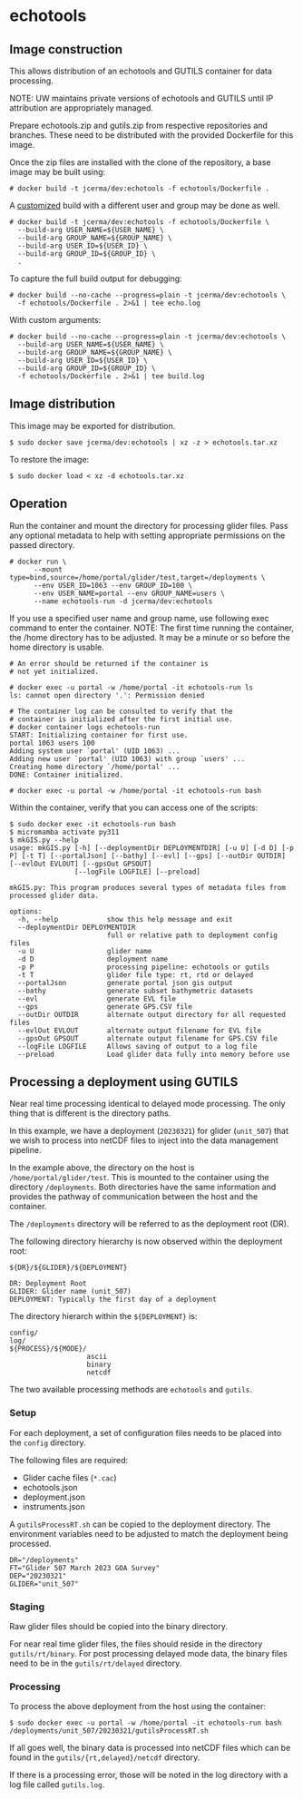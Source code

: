 # echotools

## Image construction

This allows distribution of an echotools and GUTILS container for data
processing.

NOTE: UW maintains private versions of echotools and GUTILS until
      IP attribution are appropriately managed.

Prepare echotools.zip and gutils.zip from respective repositories and
branches.  These need to be distributed with the provided Dockerfile
for this image.

Once the zip files are installed with the clone of the repository, a
base image may be built using:

```
# docker build -t jcerma/dev:echotools -f echotools/Dockerfile .
```

A [customized](../notes.md) build with a different user and group may be done as well.
```
# docker build -t jcerma/dev:echotools -f echotools/Dockerfile \
  --build-arg USER_NAME=${USER_NAME} \
  --build-arg GROUP_NAME=${GROUP_NAME} \
  --build-arg USER_ID=${USER_ID} \
  --build-arg GROUP_ID=${GROUP_ID} \
  .
```

To capture the full build output for debugging:
```
# docker build --no-cache --progress=plain -t jcerma/dev:echotools \
  -f echotools/Dockerfile . 2>&1 | tee echo.log
```

With custom arguments:
```
# docker build --no-cache --progress=plain -t jcerma/dev:echotools \
  --build-arg USER_NAME=${USER_NAME} \
  --build-arg GROUP_NAME=${GROUP_NAME} \
  --build-arg USER_ID=${USER_ID} \
  --build-arg GROUP_ID=${GROUP_ID} \
  -f echotools/Dockerfile . 2>&1 | tee build.log
```

## Image distribution

This image may be exported for distribution.

```
$ sudo docker save jcerma/dev:echotools | xz -z > echotools.tar.xz
```

To restore the image:

```
$ sudo docker load < xz -d echotools.tar.xz
```

## Operation

Run the container and mount the directory for processing glider files.
Pass any optional metadata to help with setting appropriate permissions
on the passed directory.
```
# docker run \
      --mount type=bind,source=/home/portal/glider/test,target=/deployments \
      --env USER_ID=1063 --env GROUP_ID=100 \
      --env USER_NAME=portal --env GROUP_NAME=users \
      --name echotools-run -d jcerma/dev:echotools
```

If you use a specified user name and group name, use following
exec command to enter the container.  NOTE: The first time
running the container, the /home directory has to be adjusted.
It may be a minute or so before the home directory is usable.
```
# An error should be returned if the container is
# not yet initialized.

# docker exec -u portal -w /home/portal -it echotools-run ls
ls: cannot open directory '.': Permission denied

# The container log can be consulted to verify that the
# container is initialized after the first initial use.
# docker container logs echotools-run
START: Initializing container for first use.
portal 1063 users 100
Adding system user `portal' (UID 1063) ...
Adding new user `portal' (UID 1063) with group `users' ...
Creating home directory `/home/portal' ...
DONE: Container initialized.

# docker exec -u portal -w /home/portal -it echotools-run bash
```

Within the container, verify that you can access one of the
scripts:
```
$ sudo docker exec -it echotools-run bash
$ micromamba activate py311
$ mkGIS.py --help
usage: mkGIS.py [-h] [--deploymentDir DEPLOYMENTDIR] [-u U] [-d D] [-p P] [-t T] [--portalJson] [--bathy] [--evl] [--gps] [--outDir OUTDIR] [--evlOut EVLOUT] [--gpsOut GPSOUT]
                [--logFile LOGFILE] [--preload]

mkGIS.py: This program produces several types of metadata files from processed glider data.

options:
  -h, --help            show this help message and exit
  --deploymentDir DEPLOYMENTDIR
                        full or relative path to deployment config files
  -u U                  glider name
  -d D                  deployment name
  -p P                  processing pipeline: echotools or gutils
  -t T                  glider file type: rt, rtd or delayed
  --portalJson          generate portal json gis output
  --bathy               generate subset bathymetric datasets
  --evl                 generate EVL file
  --gps                 generate GPS.CSV file
  --outDir OUTDIR       alternate output directory for all requested files
  --evlOut EVLOUT       alternate output filename for EVL file
  --gpsOut GPSOUT       alternate output filename for GPS.CSV file
  --logFile LOGFILE     Allows saving of output to a log file
  --preload             Load glider data fully into memory before use
```

## Processing a deployment using GUTILS

Near real time processing identical to delayed mode
processing.  The only thing that is different is
the directory paths.

In this example, we have a deployment (`20230321`) for glider (`unit_507`)
that we wish to process into netCDF files to inject into the data
management pipeline.

In the example above, the directory on the host is
`/home/portal/glider/test`. This is mounted to the container
using the directory `/deployments`.  Both directories have
the same information and provides the pathway of communication
between the host and the container.

The `/deployments` directory will be referred to as the
deployment root (DR).

The following directory hierarchy is now observed within
the deployment root:

```
${DR}/${GLIDER}/${DEPLOYMENT}

DR: Deployment Root
GLIDER: Glider name (unit_507)
DEPLOYMENT: Typically the first day of a deployment
```

The directory hierarch within the `${DEPLOYMENT}` is:

```
config/
log/
${PROCESS}/${MODE}/
                   ascii
                   binary
                   netcdf
```

The two available processing methods are `echotools`
and `gutils`.

### Setup

For each deployment, a set of configuration files
needs to be placed into the `config` directory.

The following files are required:
 * Glider cache files (`*.cac`)
 * echotools.json
 * deployment.json
 * instruments.json

A `gutilsProcessRT.sh` can be copied to the deployment
directory.  The environment variables need to be
adjusted to match the deployment being processed.

```
DR="/deployments"
FT="Glider 507 March 2023 GOA Survey"
DEP="20230321"
GLIDER="unit_507"
```

### Staging

Raw glider files should be copied into the binary
directory.

For near real time glider files, the files should
reside in the directory `gutils/rt/binary`.  For
post processing delayed mode data, the binary files
need to be in the `gutils/rt/delayed` directory.

### Processing

To process the above deployment from the host using the container:
```
$ sudo docker exec -u portal -w /home/portal -it echotools-run bash /deployments/unit_507/20230321/gutilsProcessRT.sh
```

If all goes well, the binary data is processed into netCDF files which
can be found in the `gutils/{rt,delayed}/netcdf` directory.

If there is a processing error, those will be noted in the log
directory with a log file called `gutils.log`.
